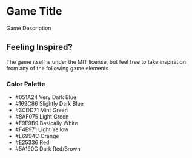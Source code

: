 # Game Title
Game Description

## Feeling Inspired?
The game itself is under the MIT license, but feel free to take inspiration from any of the following game elements

### Color Palette
- #051A24 Very Dark Blue
- #169C86 Slightly Dark Blue
- #3CDD71 Mint Green
- #8AF075 Light Green
- #F9F9B9 Basically White
- #F4E971 Light Yellow
- #E6994C Orange
- #E25336 Red
- #5A190C Dark Red/Brown
